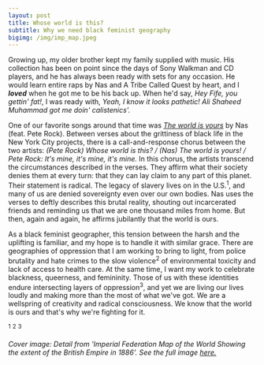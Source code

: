 ```yaml
---
layout: post
title: Whose world is this?
subtitle: Why we need black feminist geography
bigimg: /img/imp_map.jpeg
---
```


Growing up, my older brother kept my family supplied with music.  His collection has been on point since the days of Sony Walkman and CD players, and he has always been ready with sets for any occasion.  He would learn entire raps by Nas and A Tribe Called Quest by heart, and I ***loved*** when he got me to be his back up.  When he'd say, *Hey Fife, you gettin' fat!*, I was ready with, *Yeah, I know it looks pathetic! Ali Shaheed Muhammad got me doin' calistenics'.*

One of our favorite songs around that time was [*The world is yours*]( https://www.youtube.com/watch?v=_srvHOu75vM) by Nas (feat. Pete Rock).  Between verses about the grittiness of black life in the New York City projects, there is a call-and-response chorus between the two artists: *(Pete Rock) Whose world is this? / (Nas) The world is yours! / Pete Rock: It's mine, it's mine, it's mine.*  In this chorus, the artists transcend the circumstances described in the verses.  They affirm what their society denies them at every turn: that they can lay claim to any part of this planet.  Their statement is radical.  The legacy of slavery lives on in the U.S.<sup>1</sup>, and many of us are denied sovereignty even over our own bodies.  Nas uses the verses to deftly describes this brutal reality, shouting out incarcerated friends and reminding us that we are one thousand miles from home.  But then, again and again, he affirms jubilantly that the world is ours.

As a black feminist geographer, this tension between the harsh and the uplifting is familiar, and my hope is to handle it with similar grace.  There are geographies of oppression that I am working to bring to light, from police brutality and hate crimes to the slow violence<sup>2</sup> of environmental toxicity and lack of access to health care.  At the same time, I want my work to celebrate blackness, queerness, and femininity.  Those of us with these identities endure intersecting layers of oppression<sup>3</sup>, and yet we are living our lives loudly and making more than the most of what we've got.  We are a wellspring of creativity and radical consciousness.  We know that the world is ours and that's why we're fighting for it.  

<sup>1</sup>
<sup>2</sup>
<sup>3</sup>

*Cover image: Detail from 'Imperial Federation Map of the World Showing the extent of the British Empire in 1886'.  See the full image [here.](https://upload.wikimedia.org/wikipedia/commons/thumb/6/65/Imperial_Federation%2C_Map_of_the_World_Showing_the_Extent_of_the_British_Empire_in_1886_%28levelled%29.jpg/1280px-Imperial_Federation%2C_Map_of_the_World_Showing_the_Extent_of_the_British_Empire_in_1886_%28levelled%29.jpg)*


